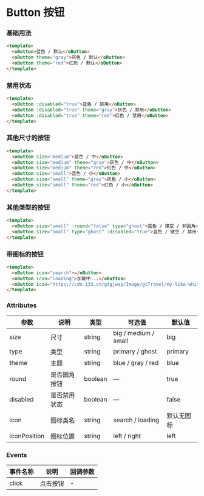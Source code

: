 # Button 按钮

### 基础用法

<template>
  <div class="button-box">
    <div class="item-box"><oButton>蓝色 / 默认</oButton></div>
    <div class="item-box"><oButton theme="gray">灰色 / 默认</oButton></div>
    <div class="item-box"><oButton theme="red">红色 / 默认</oButton></div>
    
  </div>
</template>

```html
<template>
  <oButton>蓝色 / 默认</oButton>
  <oButton theme="gray">灰色 / 默认</oButton>
  <oButton theme="red">红色 / 默认</oButton>
</template>
```


### 禁用状态
<template>
  <div class="button-box">
    <div class="item-box"><oButton :disabled="true">蓝色 / 禁用</oButton></div>
    <div class="item-box"><oButton :disabled="true" theme="gray">灰色 / 禁用</oButton></div>
    <div class="item-box"><oButton :disabled="true" theme="red">红色 / 禁用</oButton></div>
    
  </div>
</template>

```html
<template>
  <oButton :disabled="true">蓝色 / 禁用</oButton>
  <oButton :disabled="true" theme="gray">灰色 / 禁用</oButton>
  <oButton :disabled="true" theme="red">红色 / 禁用</oButton>
</template>
```


### 其他尺寸的按钮
<template>
  <div class="button-box">
    <div class="item-box"><oButton size="medium">蓝色 / 中</oButton></div>
    <div class="item-box"><oButton size="medium" theme="gray">灰色 / 中</oButton></div>
    <div class="item-box"><oButton size="medium" theme="red">红色 / 中</oButton></div>
    <div class="display-flex">
      <div class="item-sml"><oButton size="small">蓝色 / 小</oButton></div>
      <div class="item-sml"><oButton size="small" theme="gray">灰色 / 小</oButton></div>
      <div class="item-sml"><oButton size="small" theme="red">红色 / 小</oButton></div>
    </div>
  </div>
</template>

```html
<template>
  <oButton size="medium">蓝色 / 中</oButton>
  <oButton size="medium" theme="gray">灰色 / 中</oButton>
  <oButton size="medium" theme="red">红色 / 中</oButton>
  <oButton size="small">蓝色 / 小</oButton>
  <oButton size="small" theme="gray">灰色 / 小</oButton>
  <oButton size="small" theme="red">红色 / 小</oButton>
</template>
```

### 其他类型的按钮
<template>
  <div class="button-box bg-white">
    <div class="display-flex">
      <div class="item-sml"><oButton size="small" :round="false" type="ghost">蓝色 / 镂空 / 非圆角</oButton></div>
      <div class="item-sml"><oButton size="small" type="ghost" :disabled="true">蓝色 / 镂空 / 禁用</oButton></div>
    </div>
  </div>
</template>

```html
<template>
  <oButton size="small" :round="false" type="ghost">蓝色 / 镂空 / 非圆角</oButton>
  <oButton size="small" type="ghost" :disabled="true">蓝色 / 镂空 / 禁用</oButton>
</template>
```

<template>
  <div class="component_iframe">
    <iframe src="http://192.168.2.76:8080/button"></iframe>
  </div>
</template>

### 带图标的按钮
<template>
  <div class="button-box">
    <div class="item-box"><oButton icon="search"></oButton></div>
    <div class="item-box"><oButton icon="loading">加载中...</oButton></div>
    <div class="item-box"><oButton icon="https://cdn.133.cn/gtgjwap/Image/gtTravel/my-like-white.png" iconPosition="right">收藏</oButton></div>
  </div>
</template>

```html
<template>
  <oButton icon="search"></oButton>
  <oButton icon="loading">加载中...</oButton>
  <oButton icon="https://cdn.133.cn/gtgjwap/Image/gtTravel/my-like-white.png" iconPosition="right">收藏</oButton>
</template>
```


### Attributes
| 参数      | 说明    | 类型      | 可选值       | 默认值   |
|---------- |-------- |---------- |-------------  |-------- |
| size     | 尺寸   | string  |   big / medium / small            |    big     |
| type     | 类型   | string  |   primary / ghost    |     primary    |
| theme    | 主题   | string  |   blue / gray / red |     blue    |
| round     | 是否圆角按钮   | boolean    | — | true   |
| disabled  | 是否禁用状态    | boolean   | —   | false   |
| icon  | 图标类名 | string   |  search / loading  |  默认无图标  |
| iconPosition  | 图标位置 | string   |  left / right  |  left  |



### Events
| 事件名称 | 说明 | 回调参数 |
|---------|---------|---------|
| click | 点击按钮 | - |


<style lang="less">
  .button-box {
    padding: 30px 16px;
    width:375px;
    background-color: #303030; 
  }
  .item-box {
    margin-bottom: 15px;
  }
  .item-sml {
    margin-right: 10px;
  }
  .bg-white {
    background-color: #ffffff;
  }
</style>
